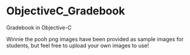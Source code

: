 # ObjectiveC_Gradebook
Gradebook in Objective-C

Winnie the pooh png images have been provided as sample images for students, but feel free to upload your own images to use!
